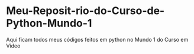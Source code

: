 # Meu-Reposit-rio-do-Curso-de-Python-Mundo-1
Aqui ficam todos meus códigos feitos em python no Mundo 1 do Curso em Video
